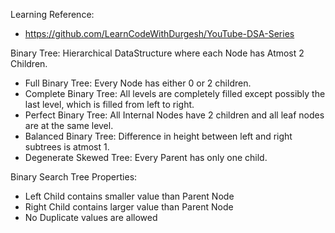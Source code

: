 Learning Reference:
  - https://github.com/LearnCodeWithDurgesh/YouTube-DSA-Series

Binary Tree: Hierarchical DataStructure where each Node has Atmost 2 Children.
  - Full Binary Tree: Every Node has either 0 or 2 children.
  - Complete Binary Tree: All levels are completely filled except possibly the last level, which is filled from left to right.
  - Perfect Binary Tree: All Internal Nodes have 2 children and all leaf nodes are at the same level.
  - Balanced Binary Tree: Difference in height between left and right subtrees is atmost 1.
  - Degenerate Skewed Tree: Every Parent has only one child.

Binary Search Tree Properties:
  - Left Child contains smaller value than Parent Node
  - Right Child contains larger value than Parent Node
  - No Duplicate values are allowed
